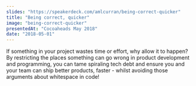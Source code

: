 ```yaml
---
slides: "https://speakerdeck.com/amlcurran/being-correct-quicker"
title: "Being correct, quicker"
image: "being-correct-quicker"
presentedAt: "Cocoaheads May 2018"
date: "2018-05-01"
---
```

If something in your project wastes time or effort, why allow it to happen? By restricting the places something can go wrong in product development and programming, you can tame spiraling tech debt and ensure you and your team can ship better products, faster - whilst avoiding those arguments about whitespace in code!